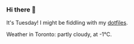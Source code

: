 ### Hi there :wave:

It's Tuesday! I might be fiddling with my [dotfiles](https://github.com/bewuethr/dotfiles).

Weather in Toronto: partly cloudy, at -1°C.
